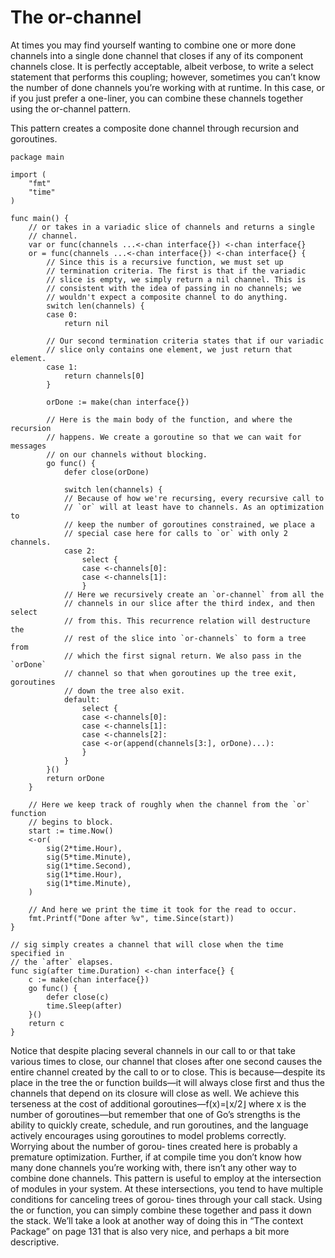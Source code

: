 # The or-channel
At times you may find yourself wanting to combine one or more done channels into a
single done channel that closes if any of its component channels close. It is perfectly
acceptable, albeit verbose, to write a select statement that performs this coupling;
however, sometimes you can’t know the number of done channels you’re working
with at runtime. In this case, or if you just prefer a one-liner, you can combine these
channels together using the or-channel pattern.

This pattern creates a composite done channel through recursion and goroutines.

```
package main

import (
	"fmt"
	"time"
)

func main() {
	// or takes in a variadic slice of channels and returns a single
	// channel.
	var or func(channels ...<-chan interface{}) <-chan interface{}
	or = func(channels ...<-chan interface{}) <-chan interface{} {
		// Since this is a recursive function, we must set up
		// termination criteria. The first is that if the variadic
		// slice is empty, we simply return a nil channel. This is
		// consistent with the idea of passing in no channels; we
		// wouldn't expect a composite channel to do anything.
		switch len(channels) {
		case 0:
			return nil

		// Our second termination criteria states that if our variadic
		// slice only contains one element, we just return that element.
		case 1:
			return channels[0]
		}

		orDone := make(chan interface{})

		// Here is the main body of the function, and where the recursion
		// happens. We create a goroutine so that we can wait for messages
		// on our channels without blocking.
		go func() {
			defer close(orDone)

			switch len(channels) {
			// Because of how we're recursing, every recursive call to
			// `or` will at least have to channels. As an optimization to
			// keep the number of goroutines constrained, we place a
			// special case here for calls to `or` with only 2 channels.
			case 2:
				select {
				case <-channels[0]:
				case <-channels[1]:
				}
			// Here we recursively create an `or-channel` from all the
			// channels in our slice after the third index, and then select
			// from this. This recurrence relation will destructure the
			// rest of the slice into `or-channels` to form a tree from
			// which the first signal return. We also pass in the `orDone`
			// channel so that when goroutines up the tree exit, goroutines
			// down the tree also exit.
			default:
				select {
				case <-channels[0]:
				case <-channels[1]:
				case <-channels[2]:
				case <-or(append(channels[3:], orDone)...):
				}
			}
		}()
		return orDone
	}

	// Here we keep track of roughly when the channel from the `or` function
	// begins to block.
	start := time.Now()
	<-or(
		sig(2*time.Hour),
		sig(5*time.Minute),
		sig(1*time.Second),
		sig(1*time.Hour),
		sig(1*time.Minute),
	)

	// And here we print the time it took for the read to occur.
	fmt.Printf("Done after %v", time.Since(start))
}

// sig simply creates a channel that will close when the time specified in
// the `after` elapses.
func sig(after time.Duration) <-chan interface{} {
	c := make(chan interface{})
	go func() {
		defer close(c)
		time.Sleep(after)
	}()
	return c
}

```

Notice that despite placing several channels in our call to or that take various times to
close, our channel that closes after one second causes the entire channel created by
the call to or to close. This is because—despite its place in the tree the or function
builds—it will always close first and thus the channels that depend on its closure will
close as well.
We achieve this terseness at the cost of additional goroutines—f(x)=⌊x/2⌋ where x is
the number of goroutines—but remember that one of Go’s strengths is the ability to quickly create, schedule, and run goroutines, and the language actively encourages
using goroutines to model problems correctly. Worrying about the number of gorou‐
tines created here is probably a premature optimization. Further, if at compile time
you don’t know how many done channels you’re working with, there isn’t any other
way to combine done channels.
This pattern is useful to employ at the intersection of modules in your system. At
these intersections, you tend to have multiple conditions for canceling trees of gorou‐
tines through your call stack. Using the or function, you can simply combine these
together and pass it down the stack. We’ll take a look at another way of doing this in
“The context Package” on page 131 that is also very nice, and perhaps a bit more
descriptive.